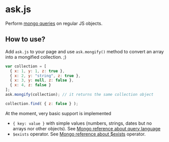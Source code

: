 # ask.js

Perform [mongo queries](http://www.mongodb.org/display/DOCS/Querying) on regular JS objects.

## How to use?

Add `ask.js` to your page and use `ask.mongify()` method to convert an array into a mongified collection. ;)

```javascript
var collection = [
  { x: 1, y: 1, z: true },
  { x: 2, y: "string", z: true },
  { x: 3, y: null, z: false },
  { x: 4, z: false }
];
ask.mongify(collection); // it returns the same collection object

collection.find( { z: false } );
```

At the moment, very basic support is implemented

  + `{ key: value }` with simple values (numbers, strings, dates but no arrays nor other objects). See [Mongo reference about query language](http://www.mongodb.org/display/DOCS/Mongo+Query+Language)
  + `$exists` operator. See [Mongo reference about $exists](http://www.mongodb.org/display/DOCS/Advanced+Queries#AdvancedQueries-%24exists) operator.

